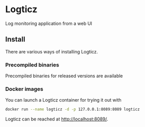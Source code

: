 # Logticz

Log monitoring application from a web UI

## Install

There are various ways of installing Logticz.

### Precompiled binaries

Precompiled binaries for released versions are available

### Docker images

You can launch a Logticz container for trying it out with

```bash
docker run --name logticz -d -p 127.0.0.1:8089:8089 logticz
```

Logticz can be reached at <http://localhost:8089/>.